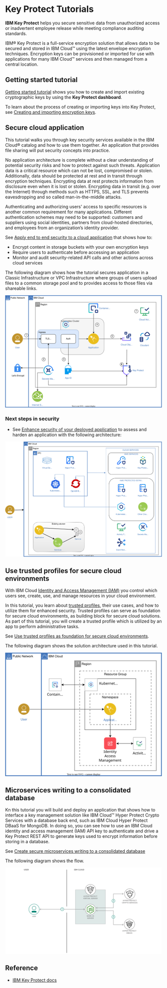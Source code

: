 # Key Protect Tutorials

**IBM Key Protect** helps you secure sensitive data from unauthorized access or inadvertent employee release while meeting compliance auditing standards. 

IBM® Key Protect is a full-service encryption solution that allows data to be secured and stored in IBM Cloud™ using the latest envelope encryption techniques. Encryption keys can be provisioned or imported for use with applications for many IBM Cloud™ services and then managed from a central location.

## Getting started tutorial

[Getting started tutorial](https://cloud.ibm.com/docs/key-protect?topic=key-protect-getting-started-tutorial) shows you how to create and import existing cryptographic keys by using the **Key Protect dashboard**.

To learn about the process of creating or importing keys into Key Protect, see [Creating and importing encryption keys](https://cloud.ibm.com/docs/key-protect?topic=key-protect-tutorial-import-keys).

## Secure cloud application

This tutorial walks you through key security services available in the IBM Cloud® catalog and how to use them together. An application that provides file sharing will put security concepts into practice.

No application architecture is complete without a clear understanding of potential security risks and how to protect against such threats. Application data is a critical resource which can not be lost, compromised or stolen. Additionally, data should be protected at rest and in transit through encryption techniques. Encrypting data at rest protects information from disclosure even when it is lost or stolen. Encrypting data in transit (e.g. over the Internet) through methods such as HTTPS, SSL, and TLS prevents eavesdropping and so called man-in-the-middle attacks.

Authenticating and authorizing users' access to specific resources is another common requirement for many applications. Different authentication schemes may need to be supported: customers and suppliers using social identities, partners from cloud-hosted directories, and employees from an organization’s identity provider.

See [Apply end to end security to a cloud application](https://cloud.ibm.com/docs/solution-tutorials?topic=solution-tutorials-cloud-e2e-security) that shows how to:

- Encrypt content in storage buckets with your own encryption keys
- Require users to authenticate before accessing an application
- Monitor and audit security-related API calls and other actions across cloud services

The following diagram shows how the tutorial secures application in a Classic Infrastructure or VPC Infrastructure where groups of users upload files to a common storage pool and to provides access to those files via shareable links.

![application security](./media/architecture-e2e-security.svg)

### Next steps in security

- See [Enhance security of your deployed application](https://cloud.ibm.com/docs/solution-tutorials?topic=solution-tutorials-extended-app-security) to assess and harden an application with the following architecture:

![enhanced architecture](./media/extended-app-security.svg)

## Use trusted profiles for secure cloud environments

With IBM Cloud [Identity and Access Management (IAM)](https://cloud.ibm.com/docs/account?topic=account-cloudaccess) you control which users see, create, use, and manage resources in your cloud environment.

In this tutorial, you learn about [trusted profiles](https://cloud.ibm.com/docs/account?topic=account-identity-overview#trustedprofiles-bestpract), their use cases, and how to utilize them for enhanced security. Trusted profiles can serve as foundation for secure cloud environments, as building block for secure cloud solutions. As part of this tutorial, you will create a trusted profile which is utilized by an app to perform administrative tasks.

See [Use trusted profiles as foundation for secure cloud environments](https://cloud.ibm.com/docs/solution-tutorials?topic=solution-tutorials-trusted-profile-for-enterprise-security).

The following diagram shows the solution architecture used in this tutorial.

![trusted profile architecture](./media/TrustedProfile_with_CR_architecture.svg)


## Microservices writing to a consolidated database

Kn this tutorial you will build and deploy an application that shows how to interface a key management solution like IBM Cloud™ Hyper Protect Crypto Services with a database back end, such as IBM Cloud Hyper Protect DBaaS for MongoDB. In doing so, you can see how to use an IBM Cloud identity and access management (IAM) API key to authenticate and drive a Key Protect REST API to generate keys used to encrypt information before storing in a database.

See [Create secure microservices writing to a consolidated database](https://developer.ibm.com/patterns/create-a-secured-microservices-and-deploy-it-to-a-consolidated-database/?_gl=1*11in9e1*_ga*MzIxMDU5Njc3LjE2OTIxOTgwODI.*_ga_FYECCCS21D*MTY5MjM4NTg5NC4xMC4xLjE2OTI0MDExMDIuMC4wLjA.)

The following diagram shows the flow.

![flow](./media/flow.png)

## Reference

- [IBM Key Protect docs](https://cloud.ibm.com/docs/key-protect/index.html)
